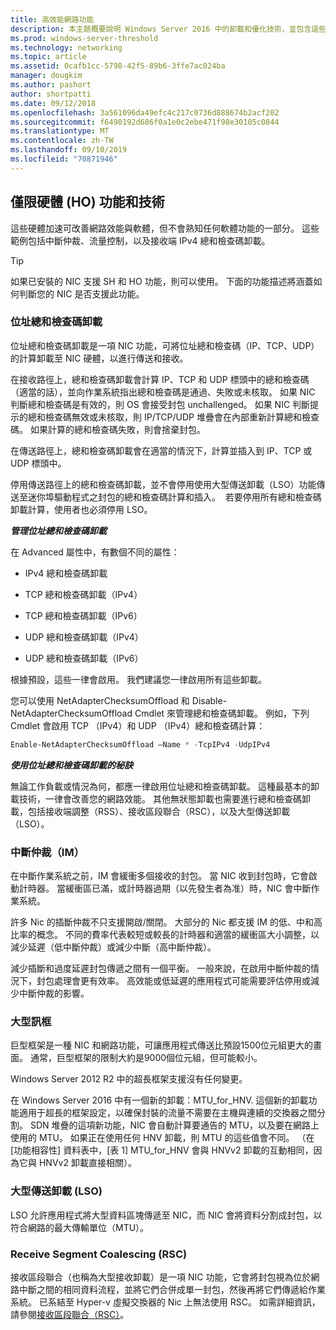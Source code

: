 ```yaml
---
title: 高效能網路功能
description: 本主題概要說明 Windows Server 2016 中的卸載和優化技術，並包含這些技術的其他指引連結。
ms.prod: windows-server-threshold
ms.technology: networking
ms.topic: article
ms.assetid: 0cafb1cc-5798-42f5-89b6-3ffe7ac024ba
manager: dougkim
ms.author: pashort
author: shortpatti
ms.date: 09/12/2018
ms.openlocfilehash: 3a561096da49efc4c217c0736d888674b2acf202
ms.sourcegitcommit: f6490192d686f0a1e0c2ebe471f98e30105c0844
ms.translationtype: MT
ms.contentlocale: zh-TW
ms.lasthandoff: 09/10/2019
ms.locfileid: "70871946"
---
```

## <a name="hardware-only-ho-features-and-technologies"></a>僅限硬體 (HO) 功能和技術

這些硬體加速可改善網路效能與軟體，但不會熟知任何軟體功能的一部分。 這些範例包括中斷仲裁、流量控制，以及接收端 IPv4 總和檢查碼卸載。

>[!TIP]
>如果已安裝的 NIC 支援 SH 和 HO 功能，則可以使用。 下面的功能描述將涵蓋如何判斷您的 NIC 是否支援此功能。

### <a name="address-checksum-offload"></a>位址總和檢查碼卸載

位址總和檢查碼卸載是一項 NIC 功能，可將位址總和檢查碼（IP、TCP、UDP）的計算卸載至 NIC 硬體，以進行傳送和接收。

在接收路徑上，總和檢查碼卸載會計算 IP、TCP 和 UDP 標頭中的總和檢查碼（適當的話），並向作業系統指出總和檢查碼是通過、失敗或未核取。 如果 NIC 判斷總和檢查碼是有效的，則 OS 會接受封包 unchallenged。 如果 NIC 判斷提示的總和檢查碼無效或未核取，則 IP/TCP/UDP 堆疊會在內部重新計算總和檢查碼。 如果計算的總和檢查碼失敗，則會捨棄封包。

在傳送路徑上，總和檢查碼卸載會在適當的情況下，計算並插入到 IP、TCP 或 UDP 標頭中。

停用傳送路徑上的總和檢查碼卸載，並不會停用使用大型傳送卸載（LSO）功能傳送至迷你埠驅動程式之封包的總和檢查碼計算和插入。  若要停用所有總和檢查碼卸載計算，使用者也必須停用 LSO。

_**管理位址總和檢查碼卸載**_

在 Advanced 屬性中，有數個不同的屬性：

-   IPv4 總和檢查碼卸載

-   TCP 總和檢查碼卸載（IPv4）

-   TCP 總和檢查碼卸載（IPv6）

-   UDP 總和檢查碼卸載（IPv4）

-   UDP 總和檢查碼卸載（IPv6）

根據預設，這些一律會啟用。 我們建議您一律啟用所有這些卸載。

您可以使用 NetAdapterChecksumOffload 和 Disable-NetAdapterChecksumOffload Cmdlet 來管理總和檢查碼卸載。 例如，下列 Cmdlet 會啟用 TCP （IPv4）和 UDP （IPv4）總和檢查碼計算：

```PowerShell
Enable-NetAdapterChecksumOffload –Name * -TcpIPv4 -UdpIPv4
```

_**使用位址總和檢查碼卸載的秘訣**_

無論工作負載或情況為何，都應一律啟用位址總和檢查碼卸載。 這種最基本的卸載技術，一律會改善您的網路效能。 其他無狀態卸載也需要進行總和檢查碼卸載，包括接收端調整（RSS）、接收區段聯合（RSC），以及大型傳送卸載（LSO）。

### <a name="interrupt-moderation-im"></a>中斷仲裁（IM）

在中斷作業系統之前，IM 會緩衝多個接收的封包。 當 NIC 收到封包時，它會啟動計時器。 當緩衝區已滿，或計時器過期（以先發生者為准）時，NIC 會中斷作業系統。 

許多 Nic 的插斷仲裁不只支援開啟/關閉。 大部分的 Nic 都支援 IM 的低、中和高比率的概念。 不同的費率代表較短或較長的計時器和適當的緩衝區大小調整，以減少延遲（低中斷仲裁）或減少中斷（高中斷仲裁）。

減少插斷和過度延遲封包傳遞之間有一個平衡。 一般來說，在啟用中斷仲裁的情況下，封包處理會更有效率。 高效能或低延遲的應用程式可能需要評估停用或減少中斷仲裁的影響。

### <a name="jumbo-frames"></a>大型訊框

巨型框架是一種 NIC 和網路功能，可讓應用程式傳送比預設1500位元組更大的畫面。 通常，巨型框架的限制大約是9000個位元組，但可能較小。

Windows Server 2012 R2 中的超長框架支援沒有任何變更。

在 Windows Server 2016 中有一個新的卸載：MTU_for_HNV. 這個新的卸載功能適用于超長的框架設定，以確保封裝的流量不需要在主機與連續的交換器之間分割。 SDN 堆疊的這項新功能，NIC 會自動計算要通告的 MTU，以及要在網路上使用的 MTU。 如果正在使用任何 HNV 卸載，則 MTU 的這些值會不同。 （在 [功能相容性] 資料表中，[表 1] MTU_for_HNV 會與 HNVv2 卸載的互動相同，因為它與 HNVv2 卸載直接相關）。

### <a name="large-send-offload-lso"></a>大型傳送卸載 (LSO)

LSO 允許應用程式將大型資料區塊傳遞至 NIC，而 NIC 會將資料分割成封包，以符合網路的最大傳輸單位（MTU）。

### <a name="receive-segment-coalescing-rsc"></a>Receive Segment Coalescing (RSC)

接收區段聯合（也稱為大型接收卸載）是一項 NIC 功能，它會將封包視為位於網路中斷之間的相同資料流程，並將它們合併成單一封包，然後再將它們傳遞給作業系統。 已系結至 Hyper-v 虛擬交換器的 Nic 上無法使用 RSC。 如需詳細資訊，請參閱[接收區段聯合（RSC）](https://docs.microsoft.com/windows-server/networking/technologies/hpn/rsc-in-the-vswitch)。